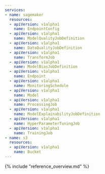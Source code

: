 ```yaml
---
services:
- name: sagemaker
  resources:
  - apiVersion: v1alpha1
    name: EndpointConfig
  - apiVersion: v1alpha1
    name: ModelQualityJobDefinition
  - apiVersion: v1alpha1
    name: DataQualityJobDefinition
  - apiVersion: v1alpha1
    name: TransformJob
  - apiVersion: v1alpha1
    name: ModelBiasJobDefinition
  - apiVersion: v1alpha1
    name: Endpoint
  - apiVersion: v1alpha1
    name: MonitoringSchedule
  - apiVersion: v1alpha1
    name: Model
  - apiVersion: v1alpha1
    name: ProcessingJob
  - apiVersion: v1alpha1
    name: ModelExplainabilityJobDefinition
  - apiVersion: v1alpha1
    name: HyperParameterTuningJob
  - apiVersion: v1alpha1
    name: TrainingJob
- name: s3
  resources:
  - apiVersion: v1alpha1
    name: Bucket
---
```

{% include "reference_overview.md" %}